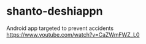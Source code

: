 # shanto-deshiappn
Android app targeted to prevent accidents https://www.youtube.com/watch?v=CaZWmFWZ_L0
